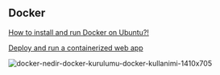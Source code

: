 ## Docker


[How to install and run Docker on Ubuntu?!](https://github.com/nehadjsh/Docker/issues/1)

[Deploy and run a containerized web app](https://github.com/nehadjsh/Docker/issues/2#issue-1888906839)


![docker-nedir-docker-kurulumu-docker-kullanimi-1410x705](https://github.com/nehadjsh/Docker/assets/110977321/9c5d692e-ebc8-43e7-8dda-77c25c6f9229)

